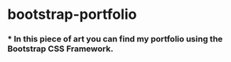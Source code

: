 # bootstrap-portfolio
### * In this piece of art you can find my portfolio using the **Bootstrap CSS Framework**.
